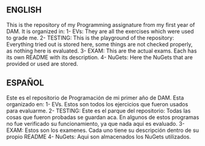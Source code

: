 ## ENGLISH ##

This is the repository of my Programming assignature from my first year of DAM.
It is organized in:
1- EVs: They are all the exercises which were used to grade me.
2- TESTING: This is the playground of the repository: Everything tried out is stored here, some things are not checked properly,  as nothing here is evaluated.
3- EXAM: This are the actual exams. Each has its own README with its description.
4- NuGets: Here the NuGets that are provided or used are stored.

## ESPAÑOL ##

Este es el repositorio de Programación de mi primer año de DAM.
Esta organizado en:
1- EVs. Estos son todos los ejercicios que fueron usados para evaluarme.
2- TESTING: Este es el parque del repositorio: Todas las cosas que fueron probadas se guardan aca. 
	En algunos de estos programas no fue verificado su funcionamiento, ya que nada aqui es evaluado.
3- EXAM: Estos son los examenes. Cada uno tiene su descripción dentro de su propio README
4- NuGets: Aqui son almacenados los NuGets utilizados.




